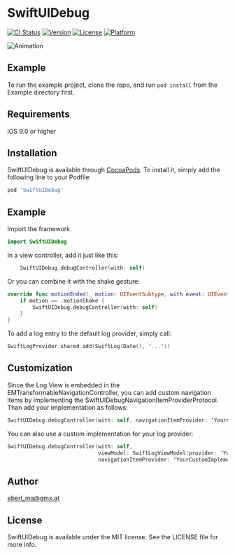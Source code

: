 # SwiftUIDebug

[![CI Status](http://img.shields.io/travis/EMart86/SwiftUIDebug.svg?style=flat)](https://travis-ci.org/eberl_ma@gmx.at/SwiftUIDebug)
[![Version](https://img.shields.io/cocoapods/v/SwiftUIDebug.svg?style=flat)](http://cocoapods.org/pods/SwiftUIDebug)
[![License](https://img.shields.io/cocoapods/l/SwiftUIDebug.svg?style=flat)](http://cocoapods.org/pods/SwiftUIDebug)
[![Platform](https://img.shields.io/cocoapods/p/SwiftUIDebug.svg?style=flat)](http://cocoapods.org/pods/SwiftUIDebug)

![Animation](https://thumbs.gfycat.com/MedicalTenderGermanspaniel-size_restricted.gif)

## Example

To run the example project, clone the repo, and run `pod install` from the Example directory first.

## Requirements

iOS 9.0 or higher

## Installation

SwiftUIDebug is available through [CocoaPods](http://cocoapods.org). To install
it, simply add the following line to your Podfile:

```ruby
pod 'SwiftUIDebug'
```

## Example

Import the framework

```swift
import SwiftUIDebug
```

In a view controller, add it just like this:
```Swift
    SwiftUIDebug.debugController(with: self)
```

Or you can combine it with the shake gesture:
```Swift
override func motionEnded(_ motion: UIEventSubtype, with event: UIEvent?) {
    if motion == .motionShake {
        SwiftUIDebug.debugController(with: self)
    }
}
```

To add a log entry to the default log provider, simply call:

```Swift
SwiftLogProvider.shared.add(SwiftLog(Date(), "..."))
```

## Customization

Since the Log View is embedded in the EMTransformableNavigationController, you can add custom navigation items by implementing the SwiftUIDebugNavigationItemProviderProtocol. Than add your implementation as follows:

```Swift
SwiftUIDebug.debugController(with: self, navigationItemProvider: 'YourCustomImplementationOfSwiftUIDebugNavigationItemProviderProtocol')
```

You can also use a custom implementation for your log provider:

```Swift
SwiftUIDebug.debugController(with: self,
                             viewModel: SwiftLogViewModel(provider: 'YourCustomImplementationOfSwiftLogProviderProtocol')
                             navigationItemProvider: 'YourCustomImplementationOfSwiftUIDebugNavigationItemProviderProtocol')
```

## Author

eberl_ma@gmx.at

## License

SwiftUIDebug is available under the MIT license. See the LICENSE file for more info.
